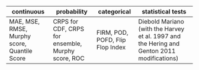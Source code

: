 | continuous                   | probability                        | categorical                      | statistical tests      |
| ----------                   | -----------                        | -----------                      | -----------            |
| MAE, MSE, RMSE, Murphy score, Quantile Score | CRPS for CDF, CRPS for ensemble, Murphy score, ROC        | FIRM, POD, POFD, Flip Flop Index | Diebold Mariano (with the Harvey et al. 1997 and the Hering and Genton 2011 modifications)|
